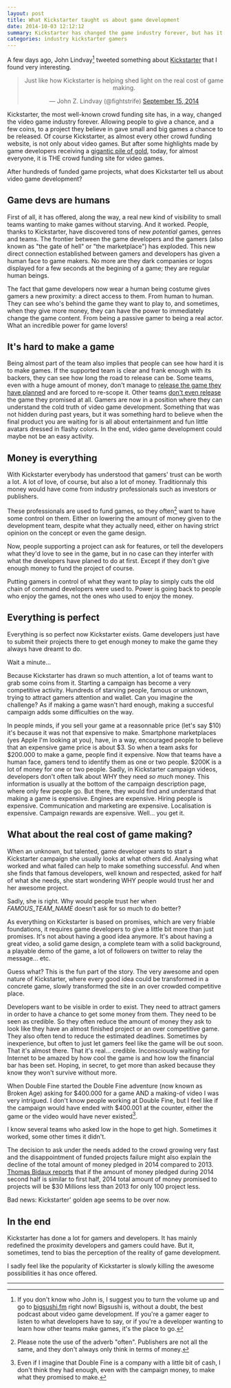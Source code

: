 ```yaml
---
layout: post
title: What Kickstarter taught us about game development
date: 2014-10-03 12:12:12
summary: Kickstarter has changed the game industry forever, but has it helped gamers to understand the challenges of game development?
categories: industry kickstarter gamers
---
```


A few days ago, John Lindvay[^1] tweeted something about [Kickstarter][1] that I found very interesting.

<blockquote class="twitter-tweet" lang="en" align="center"><p>Just like how Kickstarter is helping shed light on the real cost of game making.</p>&mdash; John Z. Lindvay (@fightstrife) <a href="https://twitter.com/fightstrife/status/511531995780767744">September 15, 2014</a></blockquote>
<script async src="//platform.twitter.com/widgets.js" charset="utf-8"></script>

Kickstarter, the most well-known crowd funding site has, in a way, changed the video game industry forever. Allowing people to give a chance, and a few coins, to a project they believe in gave small and big games a chance to be released. Of course Kickstarter, as almost every other crowd funding website, is not only about video games. But after some highlights made by game developers receiving a [gigantic pile of gold][2], today, for almost everyone, it is THE crowd funding site for video games.

After hundreds of funded game projects, what does Kickstarter tell us about video game development?

## Game devs are humans

First of all, it has offered, along the way, a real new kind of visibility to small teams wanting to make games without starving. And it worked. People, thanks to Kickstarter, have discovered tons of new *potential* games, genres and teams. The frontier between the game developers and the gamers (also known as "the gate of hell" or "the marketplace") has exploded. This new direct connection established between gamers and developers has given a human face to game makers. No more are they dark companies or logos displayed for a few seconds at the begining of a game; they are regular human beings.

The fact that game developers now wear a human being costume gives gamers a new proximity: a direct access to them. From human to human. They can see who's behind the game they want to play to, and sometimes, when they give more money, they can have the power to immediately change the game content. From being a passive gamer to being a real actor. What an incredible power for game lovers! 

## It's hard to make a game

Being almost part of the team also implies that people can see how hard it is to make games. If the supported team is clear and frank enough with its backers, they can see how long the road to release can be. Some teams, even with a huge amount of money, don't manage to [release the game they have planned][3] and are forced to re-scope it. Other teams [don't even release][4] the game they promised at all. Gamers are now in a position where they can understand the cold truth of video game development. Something that was not hidden during past years, but it was something hard to believe when the final product you are waiting for is all about entertainment and fun little avatars dressed in flashy colors. In the end, video game development could maybe not be an easy activity.

## Money is everything

With Kickstarter everybody has understood that gamers' trust can be worth a lot. A lot of love, of course, but also a lot of money. Traditionnaly this money would have come from industry professionals such as investors or publishers.

These professionals are used to fund games, so they often[^2] want to have some control on them. Either on lowering the amount of money given to the development team, despite what they actually need, either on having strict opinion on the concept or even the game design.

Now, people supporting a project can ask for features, or tell the developers what they'd love to see in the game, but in no case can they interfer with what the developers have planed to do at first. Except if they don't give enough money to fund the project of course.

Putting gamers in control of what they want to play to simply cuts the old chain of command developers were used to. Power is going back to people who enjoy the games, not the ones who used to enjoy the money. 

## Everything is perfect

Everything is so perfect now Kickstarter exists. Game developers just have to submit their projects there to get enough money to make the game they always have dreamt to do.

Wait a minute...

Because Kickstarter has drawn so much attention, a lot of teams want to grab some coins from it. Starting a campaign has become a very competitive activity. Hundreds of starving people, famous or unknown, trying to attract gamers attention and wallet. Can you imagine the challenge? As if making a game wasn't hard enough, making a succesful campaign adds some difficulties on the way.

In people minds, if you sell your game at a reasonnable price (let's say $10) it's because it was not that expensive to make. Smartphone marketplaces (yes Apple I'm looking at you), have, in a way, encouraged people to believe that an expensive game price is about $3. So when a team asks for $200.000 to make a game, people find it expensive. Now that teams have a human face, gamers tend to identify them as one or two people. $200K is a lot of money for one or two people. Sadly, in Kickstarter campaign videos, developers don't often talk about WHY they need *so much* money. This information is usually at the bottom of the campaign description page, where only few people go. But there, they would find and understand that making a game is expensive. Engines are expensive. Hiring people is expensive. Communication and marketing are expensive. Localisation is expensive. Campaign rewards are expensive. Well... you get it.

## What about the real cost of game making?

When an unknown, but talented, game developer wants to start a Kickstarter campaign she usually looks at what others did. Analysing what worked and what failed can help to make something successful. And when she finds that famous developers, well known and respected, asked for half of what she needs, she start wondering WHY people would trust her and her awesome project.

Sadly, she is right. Why would people trust her when _FAMOUS_TEAM_NAME_ doesn't ask for so much to do better?

As everything on Kickstarter is based on promises, which are very friable foundations, it requires game developers to give a little bit more than just promises. It's not about having a good idea anymore. It's about having a great video, a solid game design, a complete team with a solid background, a playable demo of the game, a lot of followers on twitter to relay the message... etc.

Guess what? This is the fun part of the story. The very awesome and open nature of Kickstarter, where every good idea could be transformed in a concrete game, slowly transformed the site in an over crowded competitive place. 

Developers want to be visible in order to exist. They need to attract gamers in order to have a chance to get some money from them. They need to be seen as credible. So they often reduce the amount of money they ask to look like they have an almost finished project or an over competitive game. They also often tend to reduce the estimated deadlines. Sometimes by inexperience, but often to just let gamers feel like the game will be out soon. That it's almost there. That it's real... credible. Inconsciously waiting for Internet to be amazed by how cool the game is and how low the financial bar has been set. Hoping, in secret, to get more than asked because they know they won't survive without more.

When Double Fine started the Double Fine adventure (now known as Broken Age) asking for $400.000 for a game AND a making-of video I was very intrigued. I don't know people working at Double Fine, but I feel like if the campaign would have ended with $400.001 at the counter, either the game or the video would have never existed[^3].

I know several teams who asked low in the hope to get high. Sometimes it worked, some other times it didn't.

The decision to ask under the needs added to the crowd growing very fast and the disappointment of funded projects failure might also explain the decline of the total amount of money pledged in 2014 compared to 2013. [Thomas Bidaux reports][5] that if the amount of money pledged during 2014 second half is similar to first half, 2014 total amount of money promised to projects will be $30 Millions less than 2013 for only 100 project less.

Bad news: Kickstarter' golden age seems to be over now.

## In the end

Kickstarter has done a lot for gamers and developers. It has mainly redefined the proximity developers and gamers could have. But it, sometimes, tend to bias the perception of the reality of game development. 

I sadly feel like the popularity of Kickstarter is slowly killing the awesome possibilities it has once offered.

---

[^1]: If you don't know who John is, I suggest you to turn the volume up and go to [bigsushi.fm][6] right now! Bigsushi is, without a doubt, the best podcast about video game development. If you're a gamer eager to listen to what developers have to say, or if you're a developer wanting to learn how other teams make games, it's the place to go.

[^2]: Please note the use of the adverb "often". Publishers are not all the same, and they don't always only think in terms of money.

[^3]: Even if I imagine that Double Fine is a company with a little bit of cash, I don't think they had enough, even with the campaign money, to make what they promised to make.

[1]: http://www.kickstarter.com
[2]: https://www.kickstarter.com/projects/doublefine/double-fine-adventure
[3]: https://www.kickstarter.com/projects/doublefine/double-fine-adventure/posts/527683
[4]: https://www.kickstarter.com/projects/260688528/clang/posts/989911
[5]: http://gamasutra.com/blogs/ThomasBidaux/20140930/226762/Kickstarter_and_video_games__1st_half_of_2014.php
[6]: http://www.bigsushi.fm
